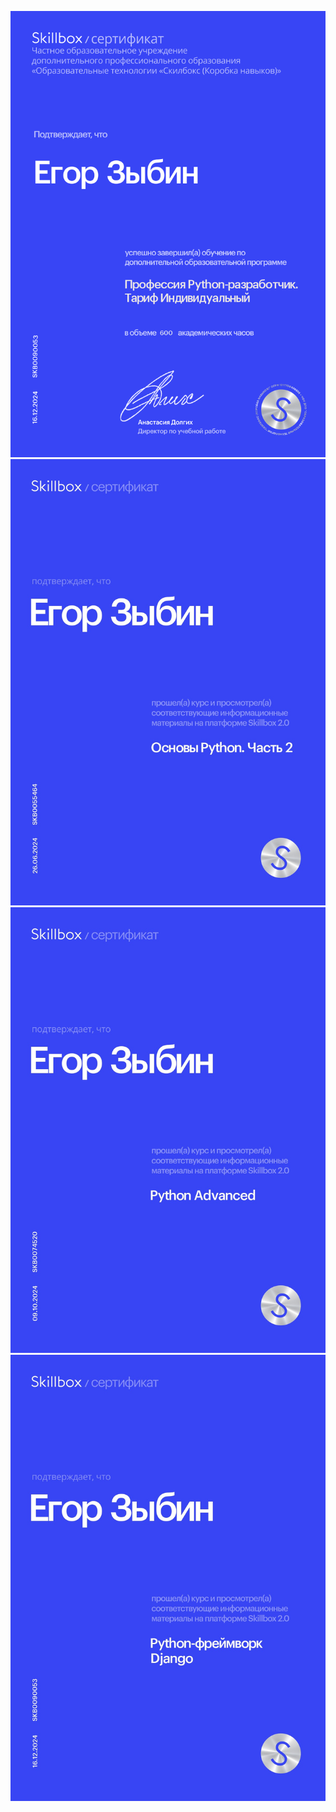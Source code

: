 ![Python-dev](Python-dev.png)
![Основы%20Python.%20Часть%202](Основы%20Python.%20Часть%202.png)
![Python%20Advanced](Python%20Advanced.png)
![Django](Django.png)